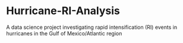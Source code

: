 # Hurricane-RI-Analysis
A data science project investigating rapid intensification (RI) events in hurricanes in the Gulf of Mexico/Atlantic region
